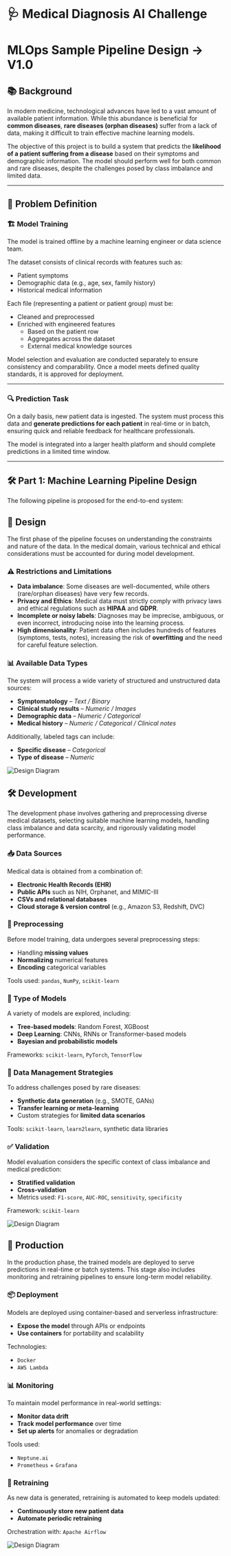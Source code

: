 # 🩺 Medical Diagnosis AI Challenge
# MLOps Sample Pipeline Design -> V1.0

## 📚 Background

In modern medicine, technological advances have led to a vast amount of available patient information. While this abundance is beneficial for **common diseases**, **rare diseases (orphan diseases)** suffer from a lack of data, making it difficult to train effective machine learning models.

The objective of this project is to build a system that predicts the **likelihood of a patient suffering from a disease** based on their symptoms and demographic information. The model should perform well for both common and rare diseases, despite the challenges posed by class imbalance and limited data.

---

## 🧠 Problem Definition

### 🏗️ Model Training

The model is trained offline by a machine learning engineer or data science team.

The dataset consists of clinical records with features such as:
- Patient symptoms
- Demographic data (e.g., age, sex, family history)
- Historical medical information

Each file (representing a patient or patient group) must be:
- Cleaned and preprocessed
- Enriched with engineered features
  - Based on the patient row
  - Aggregates across the dataset
  - External medical knowledge sources

Model selection and evaluation are conducted separately to ensure consistency and comparability. Once a model meets defined quality standards, it is approved for deployment.

---

### 🔍 Prediction Task

On a daily basis, new patient data is ingested. The system must process this data and **generate predictions for each patient** in real-time or in batch, ensuring quick and reliable feedback for healthcare professionals.

The model is integrated into a larger health platform and should complete predictions in a limited time window.

---

## 🛠️ Part 1: Machine Learning Pipeline Design

The following pipeline is proposed for the end-to-end system:

## 🧩 Design

The first phase of the pipeline focuses on understanding the constraints and nature of the data. In the medical domain, various technical and ethical considerations must be accounted for during model development.

### ⚠️ Restrictions and Limitations

- **Data imbalance**: Some diseases are well-documented, while others (rare/orphan diseases) have very few records.
- **Privacy and Ethics**: Medical data must strictly comply with privacy laws and ethical regulations such as **HIPAA** and **GDPR**.
- **Incomplete or noisy labels**: Diagnoses may be imprecise, ambiguous, or even incorrect, introducing noise into the learning process.
- **High dimensionality**: Patient data often includes hundreds of features (symptoms, tests, notes), increasing the risk of **overfitting** and the need for careful feature selection.

### 📊 Available Data Types

The system will process a wide variety of structured and unstructured data sources:

- **Symptomatology** – _Text / Binary_
- **Clinical study results** – _Numeric / Images_
- **Demographic data** – _Numeric / Categorical_
- **Medical history** – _Numeric / Categorical / Clinical notes_

Additionally, labeled tags can include:
- **Specific disease** – _Categorical_
- **Type of disease** – _Numeric_

![Design Diagram](https://github.com/user-attachments/assets/299e1466-caf4-4bca-9546-f1aa78272682)


## 🛠️ Development

The development phase involves gathering and preprocessing diverse medical datasets, selecting suitable machine learning models, handling class imbalance and data scarcity, and rigorously validating model performance.

### 📥 Data Sources

Medical data is obtained from a combination of:
- **Electronic Health Records (EHR)**
- **Public APIs** such as NIH, Orphanet, and MIMIC-III
- **CSVs and relational databases**
- **Cloud storage & version control** (e.g., Amazon S3, Redshift, DVC)

### 🧹 Preprocessing

Before model training, data undergoes several preprocessing steps:
- Handling **missing values**
- **Normalizing** numerical features
- **Encoding** categorical variables

Tools used: `pandas`, `NumPy`, `scikit-learn`

### 🧠 Type of Models

A variety of models are explored, including:
- **Tree-based models**: Random Forest, XGBoost
- **Deep Learning**: CNNs, RNNs or Transformer-based models
- **Bayesian and probabilistic models**

Frameworks: `scikit-learn`, `PyTorch`, `TensorFlow`

### 🧬 Data Management Strategies

To address challenges posed by rare diseases:
- **Synthetic data generation** (e.g., SMOTE, GANs)
- **Transfer learning or meta-learning**
- Custom strategies for **limited data scenarios**

Tools: `scikit-learn`, `learn2learn`, synthetic data libraries

### ✅ Validation

Model evaluation considers the specific context of class imbalance and medical prediction:

- **Stratified validation**
- **Cross-validation**
- Metrics used: `F1-score`, `AUC-ROC`, `sensitivity`, `specificity`

Framework: `scikit-learn`

![Design Diagram](https://github.com/user-attachments/assets/8fa7012e-f92d-4dbe-b730-4b27cd11d6af)


## 🚀 Production

In the production phase, the trained models are deployed to serve predictions in real-time or batch systems. This stage also includes monitoring and retraining pipelines to ensure long-term model reliability.

### 📦 Deployment

Models are deployed using container-based and serverless infrastructure:
- **Expose the model** through APIs or endpoints
- **Use containers** for portability and scalability

Technologies:
- `Docker`
- `AWS Lambda`

### 📊 Monitoring

To maintain model performance in real-world settings:
- **Monitor data drift**
- **Track model performance** over time
- **Set up alerts** for anomalies or degradation

Tools used:
- `Neptune.ai`
- `Prometheus` + `Grafana`

### 🔁 Retraining

As new data is generated, retraining is automated to keep models updated:
- **Continuously store new patient data**
- **Automate periodic retraining**

Orchestration with: `Apache Airflow`

![Design Diagram](https://github.com/user-attachments/assets/73fc7e1f-77b2-4212-895d-b044fe4aae1b)


